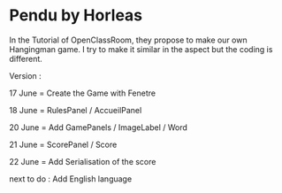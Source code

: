 # Pendu by Horleas

In the Tutorial of OpenClassRoom, they propose to make our own Hangingman game. I try to make it similar in the aspect but the coding is different.

Version :

17 June = Create the Game with Fenetre 

18 June = RulesPanel / AccueilPanel

20 June = Add GamePanels / ImageLabel / Word

21 June =  ScorePanel / Score

22 June = Add Serialisation of the score


next to do : Add English language

